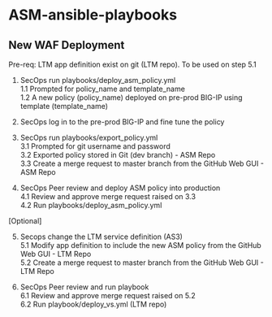 # ASM-ansible-playbooks


## New WAF Deployment

Pre-req: LTM app definition exist on git (LTM repo). To be used on step 5.1

1. SecOps run playbooks/deploy_asm_policy.yml  
    1.1 Prompted for policy_name and template_name  
    1.2 A new policy (policy_name) deployed on pre-prod BIG-IP using template (template_name)  

2. SecOps log in to the pre-prod BIG-IP and fine tune the policy  

3. SecOps run playbooks/export_policy.yml  
    3.1 Prompted for git username and password  
    3.2 Exported policy stored in Git (dev branch) - ASM Repo  
    3.3 Create a merge request to master branch from the GitHub Web GUI - ASM Repo  

4. SecOps Peer review and deploy ASM policy into production  
    4.1 Review and approve merge request raised on 3.3  
    4.2 Run playbooks/deploy_asm_policy.yml  

[Optional]  

5. Secops change the LTM service definition (AS3)  
    5.1 Modify app definition to include the new ASM policy from the GitHub Web GUI - LTM Repo  
    5.2 Create a merge request to master branch from the GitHub Web GUI - LTM Repo  

6. SecOps Peer review and run playbook  
    6.1 Review and approve merge request raised on 5.2  
    6.2 Run playbook/deploy_vs.yml (LTM repo)  


<!-- This is commented out. 
## Existing ASM Deployment

Pre-req: LTM app definition exist on git (IaC). To be used on step 3.3

1. SecOps run playbooks/deploy_asm_policy.yml
  1.1 Prompted for policy_name
  1.2 A new policy (policy_name) deployed on pre-prod BIG-IP using the copy on GitHub (source of truth)

2. SecOps log in to the pre-prod BIG-IP and fine tune the policy

3. SecOps run playbooks/export_policy.yml
  3.1 Prompted for git username and password
  3.2 Exported policy stored in Git (dev branch)
  3.3 Modify app definition (Increment version number) to include the new ASM policy (IaC) from the GitHub Web GUI
  3.4 Create a merge request to master branch from the GitHub Web GUI

4. SecOps Peer review
  4.1 Review and approve merge request raised on 3.4

5. SecOps run playbooks/deploy_asm_app.yml
  5.1 Update the ASM policy on prod BIG-IP
-->